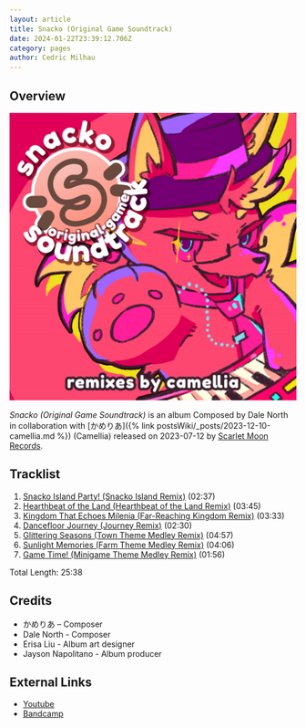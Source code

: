 ```yaml
---
layout: article
title: Snacko (Original Game Soundtrack)
date: 2024-01-22T23:39:12.706Z
category: pages
author: Cedric Milhau
---
```

## Overview

![Snacko OST](/assets/images/uploads/a1074607886_10.jpg)


*Snacko (Original Game Soundtrack)* is an album Composed by Dale North in collaboration with \[かめりあ]({% link postsWiki/_posts/2023-12-10-camellia.md %}) (Camellia) released on 2023-07-12 by [Scarlet Moon Records](https://scarletmoonrecords.bandcamp.com).

## Tracklist

1. [Snacko Island Party! (Snacko Island Remix)](https://open.spotify.com/track/0a8eqvMsPTRQilGYskvNI9?si=d4cbde1ba2024e06) (02:37)
2. [Hearthbeat of the Land (Hearthbeat of the Land Remix)](https://open.spotify.com/track/516FODZOHwj8NFEKXxWsIe?si=d2ebb0004aee414c) (03:45)
3. [Kingdom That Echoes Milenia (Far-Reaching Kingdom Remix)](https://open.spotify.com/track/3zW2kiqamDDfpFPMocVo4V?si=68182a5218484917) (03:33)
4. [Dancefloor Journey (Journey Remix)](https://open.spotify.com/track/0HH6GjH5d8wGFJh9PCo8Zx?si=20446808c2a64189) (02:30)
5. [Glittering Seasons (Town Theme Medley Remix)](https://open.spotify.com/track/7JID29kUOOAsjcUExKK1Zv?si=51fb04689e7e4b5e) (04:57)
6. [Sunlight Memories (Farm Theme Medley Remix)](https://open.spotify.com/track/6y08rQaNX9eAn4FdbE8t4I?si=ff02cc37a76a496b) (04:06)
7. [Game Time! (Minigame Theme Medley Remix)](https://open.spotify.com/track/3dsEGI76kHWayggMY9P4Ci?si=b902333fb77943e6) (01:56)

Total Length: 25:38

## Credits

* かめりあ – Composer
* Dale North - Composer
* Erisa Liu - Album art designer
* Jayson Napolitano - Album producer

## External Links

* [Youtube](https://www.youtube.com/watch?v=gV2L-ew5M_g)
* [Bandcamp](https://cametek.bandcamp.com/album/snacko-ost-camellia-remixes-7-tracks)